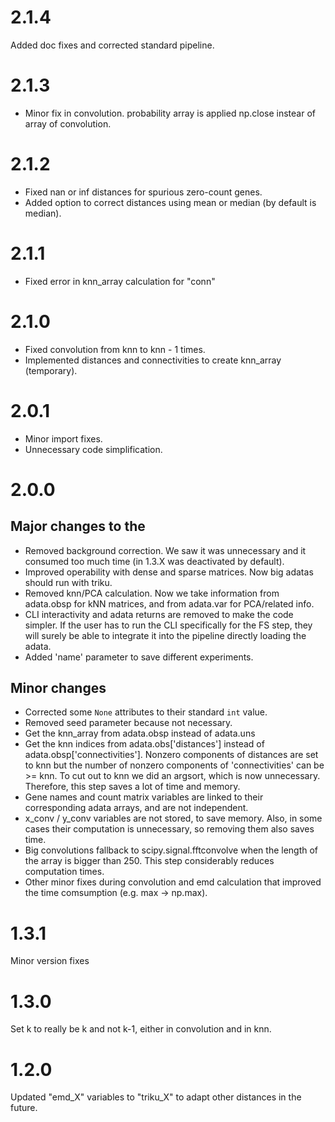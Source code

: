# 2.1.4
Added doc fixes and corrected standard pipeline.

# 2.1.3
- Minor fix in convolution. probability array is applied np.close instear of array of convolution.

# 2.1.2
- Fixed nan or inf distances for spurious zero-count genes.
- Added option to correct distances using mean or median (by default is median).

# 2.1.1
- Fixed error in knn_array calculation for "conn"

# 2.1.0
- Fixed convolution from knn to knn - 1 times.
- Implemented distances and connectivities to create knn_array (temporary). 

# 2.0.1
- Minor import fixes.
- Unnecessary code simplification.

# 2.0.0
## Major changes to the
- Removed background correction. We saw it was unnecessary and it consumed too much time (in 1.3.X was deactivated by default).
- Improved operability with dense and sparse matrices. Now big adatas should run with triku.
- Removed knn/PCA calculation. Now we take information from adata.obsp for kNN matrices, and from adata.var for PCA/related info.
- CLI interactivity and adata returns are removed to make the code simpler. If the user has to run the CLI specifically for the FS step, 
  they will surely be able to integrate it into the pipeline directly loading the adata.
- Added 'name' parameter to save different experiments.

## Minor changes
- Corrected some `None` attributes to their standard `int` value.
- Removed seed parameter because not necessary.
- Get the knn_array from adata.obsp instead of adata.uns
- Get the knn indices from adata.obs['distances'] instead of adata.obsp['connectivities']. Nonzero components of distances are set to knn 
  but the number of nonzero components of 'connectivities' can be >= knn. To cut out to knn we did an argsort, which is now unnecessary. 
  Therefore, this step saves a lot of time and memory.
- Gene names and count matrix variables are linked to their corresponding adata arrays, and are not independent.
- x_conv / y_conv variables are not stored, to save memory. Also, in some cases their computation is unnecessary, so removing them also saves time. 
- Big convolutions fallback to scipy.signal.fftconvolve when the length of the array is bigger than 250. This step considerably reduces computation times.
- Other minor fixes during convolution and emd calculation that improved the time comsumption (e.g. max -> np.max).


# 1.3.1
Minor version fixes

# 1.3.0
Set k to really be k and not k-1, either in convolution and in knn.

# 1.2.0
Updated "emd_X" variables to "triku_X" to adapt other distances in the future.
